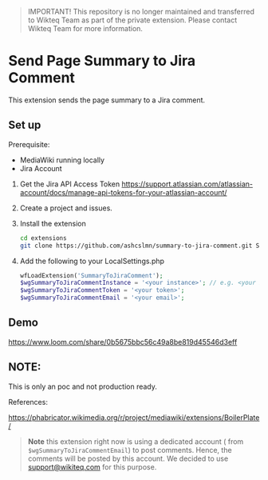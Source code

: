 > IMPORTANT!  This repository is no longer maintained and transferred to Wikteq Team as part of the private extension. Please contact Wikteq Team for more information. 

# Send Page Summary to Jira Comment

This extension sends the page summary to a Jira comment.

## Set up 

Prerequisite:
- MediaWiki running locally 
- Jira Account

1. Get the Jira API Access Token https://support.atlassian.com/atlassian-account/docs/manage-api-tokens-for-your-atlassian-account/

2. Create a project and issues.  

3. Install the extension
   
	```bash
	cd extensions
	git clone https://github.com/ashcslmn/summary-to-jira-comment.git SummaryToJiraComment
	```

4. Add the following to your LocalSettings.php

	```php 
	wfLoadExtension('SummaryToJiraComment');
	$wgSummaryToJiraCommentInstance = '<your instance>'; // e.g. <your instance>.atlassian.net
	$wgSummaryToJiraCommentToken = '<your token>';
	$wgSummaryToJiraCommentEmail = '<your email>';
	```
	
## Demo

https://www.loom.com/share/0b5675bbc56c49a8be819d45546d3eff

## NOTE:
This is only an poc and not production ready.

References:

https://phabricator.wikimedia.org/r/project/mediawiki/extensions/BoilerPlate/

> **Note**
> this extension right now is using a dedicated account ( from `$wgSummaryToJiraCommentEmail`) to post comments. Hence, the comments will be posted by this account. We decided to use support@wikiteq.com for this purpose. 



